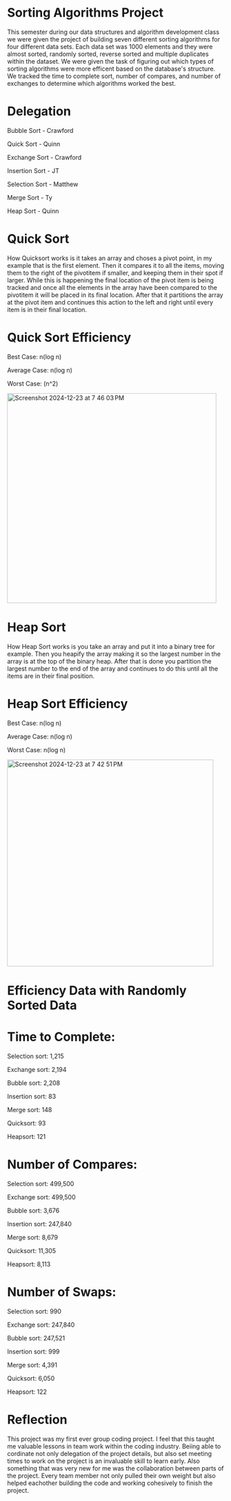 # Sorting Algorithms Project
  This semester during our data structures and algorithm development class we were given the project of building seven different sorting algorithms for four different data sets. Each data set was 1000 elements and they were almost sorted, randomly sorted, reverse sorted and multiple duplicates within the dataset. We were given the task of figuring out which types of sorting algorithms were more efficent based on the database's structure. We tracked the time to complete sort, number of compares, and number of exchanges to determine which algorithms worked the best. 

# Delegation 
Bubble Sort - Crawford 

Quick Sort - Quinn 

Exchange Sort - Crawford

Insertion Sort - JT

Selection Sort - Matthew

Merge Sort - Ty

Heap Sort - Quinn

# Quick Sort
  How Quicksort works is it takes an array and choses a pivot point, in my example that is the first element. Then it compares it to all the items, moving them to the right of the pivotitem if smaller, and keeping them in their spot if larger. While this is happening the final location of the pivot item is being tracked and once all the elements in the array have been compared to the pivotitem it will be placed in its final location. After that it partitions the array at the pivot item and continues this action to the left and right until every item is in their final location. 

# Quick Sort Efficiency
Best Case: n(log n)

Average Case: n(log n)

Worst Case: (n^2)


<img width="485" alt="Screenshot 2024-12-23 at 7 46 03 PM" src="https://github.com/user-attachments/assets/95cd4fd7-f10f-4655-b292-af290fe6b675" />

# Heap Sort
  How Heap Sort works is you take an array and put it into a binary tree for example. Then you heapify the array making it so the largest number in the array is at the top of the binary heap. After that is done you partition the largest number to the end of the array and continues to do this until all the items are in their final position.

# Heap Sort Efficiency
Best Case: n(log n)

Average Case: n(log n)

Worst Case: n(log n)


<img width="478" alt="Screenshot 2024-12-23 at 7 42 51 PM" src="https://github.com/user-attachments/assets/b81f75da-3fcf-4ce1-9ad6-c63d0047f0b3" />

# Efficiency Data with Randomly Sorted Data
# Time to Complete:   

Selection sort: 1,215

Exchange sort: 2,194 

Bubble sort: 2,208

Insertion sort: 83 

Merge sort: 148

Quicksort: 93

Heapsort: 121

# Number of Compares:

Selection sort: 499,500

Exchange sort: 499,500

Bubble sort: 3,676

Insertion sort: 247,840

Merge sort: 8,679

Quicksort: 11,305

Heapsort: 8,113

# Number of Swaps:

Selection sort: 990

Exchange sort: 247,840

Bubble sort: 247,521

Insertion sort: 999

Merge sort: 4,391

Quicksort: 6,050

Heapsort: 122


# Reflection
  This project was my first ever group coding project. I feel that this taught me valuable lessons in team work within the coding industry. Beiing able to cordinate not only delegation of the project details, but also set meeting times to work on the project is an invaluable skill to learn early. Also something that was very new for me was the collaboration between parts of the project. Every team member not only pulled their own weight but also helped eachother building the code and working cohesively to finish the project. 

